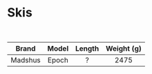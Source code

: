 # Skis

<br>

|  Brand  | Model | Length | Weight (g) |
| :-----: | :---: | :----: | :--------: |
| Madshus | Epoch |   ?    |    2475    |